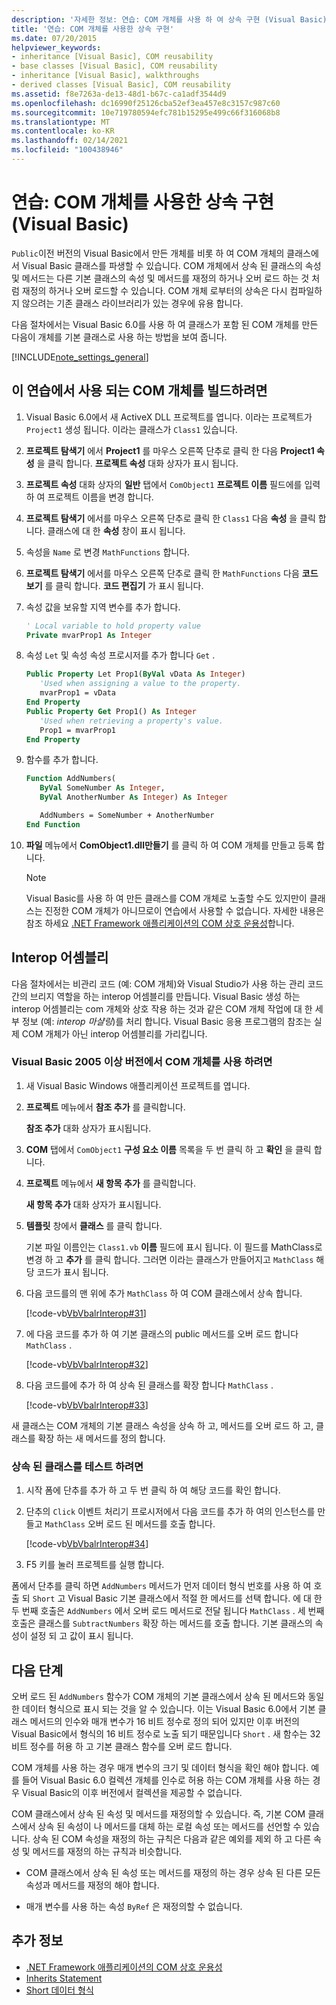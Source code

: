 ```yaml
---
description: '자세한 정보: 연습: COM 개체를 사용 하 여 상속 구현 (Visual Basic)'
title: '연습: COM 개체를 사용한 상속 구현'
ms.date: 07/20/2015
helpviewer_keywords:
- inheritance [Visual Basic], COM reusability
- base classes [Visual Basic], COM reusability
- inheritance [Visual Basic], walkthroughs
- derived classes [Visual Basic], COM reusability
ms.assetid: f8e7263a-de13-48d1-b67c-ca1adf3544d9
ms.openlocfilehash: dc16990f25126cba52ef3ea457e8c3157c987c60
ms.sourcegitcommit: 10e719780594efc781b15295e499c66f316068b8
ms.translationtype: MT
ms.contentlocale: ko-KR
ms.lasthandoff: 02/14/2021
ms.locfileid: "100438946"
---
```

# <a name="walkthrough-implementing-inheritance-with-com-objects-visual-basic"></a>연습: COM 개체를 사용한 상속 구현(Visual Basic)

`Public`이전 버전의 Visual Basic에서 만든 개체를 비롯 하 여 COM 개체의 클래스에서 Visual Basic 클래스를 파생할 수 있습니다. COM 개체에서 상속 된 클래스의 속성 및 메서드는 다른 기본 클래스의 속성 및 메서드를 재정의 하거나 오버 로드 하는 것 처럼 재정의 하거나 오버 로드할 수 있습니다. COM 개체 로부터의 상속은 다시 컴파일하지 않으려는 기존 클래스 라이브러리가 있는 경우에 유용 합니다.

다음 절차에서는 Visual Basic 6.0를 사용 하 여 클래스가 포함 된 COM 개체를 만든 다음이 개체를 기본 클래스로 사용 하는 방법을 보여 줍니다.

[!INCLUDE[note_settings_general](~/includes/note-settings-general-md.md)]

## <a name="to-build-the-com-object-that-is-used-in-this-walkthrough"></a>이 연습에서 사용 되는 COM 개체를 빌드하려면

1. Visual Basic 6.0에서 새 ActiveX DLL 프로젝트를 엽니다. 이라는 프로젝트가 `Project1` 생성 됩니다. 이라는 클래스가 `Class1` 있습니다.

2. **프로젝트 탐색기** 에서 **Project1** 를 마우스 오른쪽 단추로 클릭 한 다음 **Project1 속성** 을 클릭 합니다. **프로젝트 속성** 대화 상자가 표시 됩니다.

3. **프로젝트 속성** 대화 상자의 **일반** 탭에서 `ComObject1` **프로젝트 이름** 필드에를 입력 하 여 프로젝트 이름을 변경 합니다.

4. **프로젝트 탐색기** 에서를 마우스 오른쪽 단추로 클릭 한 `Class1` 다음 **속성** 을 클릭 합니다. 클래스에 대 한 **속성** 창이 표시 됩니다.

5. 속성을 `Name` 로 변경 `MathFunctions` 합니다.

6. **프로젝트 탐색기** 에서를 마우스 오른쪽 단추로 클릭 한 `MathFunctions` 다음 **코드 보기** 를 클릭 합니다. **코드 편집기** 가 표시 됩니다.

7. 속성 값을 보유할 지역 변수를 추가 합니다.

    ```vb
    ' Local variable to hold property value
    Private mvarProp1 As Integer
    ```

8. 속성 `Let` 및 속성 속성 프로시저를 추가 합니다 `Get` .

    ```vb
    Public Property Let Prop1(ByVal vData As Integer)
       'Used when assigning a value to the property.
       mvarProp1 = vData
    End Property
    Public Property Get Prop1() As Integer
       'Used when retrieving a property's value.
       Prop1 = mvarProp1
    End Property
    ```

9. 함수를 추가 합니다.

    ```vb
    Function AddNumbers(
       ByVal SomeNumber As Integer,
       ByVal AnotherNumber As Integer) As Integer

       AddNumbers = SomeNumber + AnotherNumber
    End Function
    ```

10. **파일** 메뉴에서 **ComObject1.dll만들기** 를 클릭 하 여 COM 개체를 만들고 등록 합니다.

    > [!NOTE]
    > Visual Basic를 사용 하 여 만든 클래스를 COM 개체로 노출할 수도 있지만이 클래스는 진정한 COM 개체가 아니므로이 연습에서 사용할 수 없습니다. 자세한 내용은 참조 하세요 [.NET Framework 애플리케이션의 COM 상호 운용성](com-interoperability-in-net-framework-applications.md)합니다.

## <a name="interop-assemblies"></a>Interop 어셈블리

다음 절차에서는 비관리 코드 (예: COM 개체)와 Visual Studio가 사용 하는 관리 코드 간의 브리지 역할을 하는 interop 어셈블리를 만듭니다. Visual Basic 생성 하는 interop 어셈블리는 com 개체와 상호 작용 하는 것과 같은 COM 개체 작업에 대 한 세부 정보 (예: *interop 마샬링*)를 처리 합니다. Visual Basic 응용 프로그램의 참조는 실제 COM 개체가 아닌 interop 어셈블리를 가리킵니다.

### <a name="to-use-a-com-object-with-visual-basic-2005-and-later-versions"></a>Visual Basic 2005 이상 버전에서 COM 개체를 사용 하려면

1. 새 Visual Basic Windows 애플리케이션 프로젝트를 엽니다.

2. **프로젝트** 메뉴에서 **참조 추가** 를 클릭합니다.

     **참조 추가** 대화 상자가 표시됩니다.

3. **COM** 탭에서 `ComObject1` **구성 요소 이름** 목록을 두 번 클릭 하 고 **확인** 을 클릭 합니다.

4. **프로젝트** 메뉴에서 **새 항목 추가** 를 클릭합니다.

     **새 항목 추가** 대화 상자가 표시됩니다.

5. **템플릿** 창에서 **클래스** 를 클릭 합니다.

     기본 파일 이름인는 `Class1.vb` **이름** 필드에 표시 됩니다. 이 필드를 MathClass로 변경 하 고 **추가** 를 클릭 합니다. 그러면 이라는 클래스가 만들어지고 `MathClass` 해당 코드가 표시 됩니다.

6. 다음 코드를의 맨 위에 추가 `MathClass` 하 여 COM 클래스에서 상속 합니다.

     [!code-vb[VbVbalrInterop#31](~/samples/snippets/visualbasic/VS_Snippets_VBCSharp/VbVbalrInterop/VB/Class1.vb#31)]

7. 에 다음 코드를 추가 하 여 기본 클래스의 public 메서드를 오버 로드 합니다 `MathClass` .

     [!code-vb[VbVbalrInterop#32](~/samples/snippets/visualbasic/VS_Snippets_VBCSharp/VbVbalrInterop/VB/Class1.vb#32)]

8. 다음 코드를에 추가 하 여 상속 된 클래스를 확장 합니다 `MathClass` .

     [!code-vb[VbVbalrInterop#33](~/samples/snippets/visualbasic/VS_Snippets_VBCSharp/VbVbalrInterop/VB/Class1.vb#33)]

새 클래스는 COM 개체의 기본 클래스 속성을 상속 하 고, 메서드를 오버 로드 하 고, 클래스를 확장 하는 새 메서드를 정의 합니다.

### <a name="to-test-the-inherited-class"></a>상속 된 클래스를 테스트 하려면

1. 시작 폼에 단추를 추가 하 고 두 번 클릭 하 여 해당 코드를 확인 합니다.

2. 단추의 `Click` 이벤트 처리기 프로시저에서 다음 코드를 추가 하 여의 인스턴스를 만들고 `MathClass` 오버 로드 된 메서드를 호출 합니다.

     [!code-vb[VbVbalrInterop#34](~/samples/snippets/visualbasic/VS_Snippets_VBCSharp/VbVbalrInterop/VB/Class1.vb#34)]

3. F5 키를 눌러 프로젝트를 실행 합니다.

폼에서 단추를 클릭 하면 `AddNumbers` 메서드가 먼저 데이터 형식 번호를 사용 하 여 호출 되 `Short` 고 Visual Basic 기본 클래스에서 적절 한 메서드를 선택 합니다. 에 대 한 두 번째 호출은 `AddNumbers` 에서 오버 로드 메서드로 전달 됩니다 `MathClass` . 세 번째 호출은 클래스를 `SubtractNumbers` 확장 하는 메서드를 호출 합니다. 기본 클래스의 속성이 설정 되 고 값이 표시 됩니다.

## <a name="next-steps"></a>다음 단계

오버 로드 된 `AddNumbers` 함수가 COM 개체의 기본 클래스에서 상속 된 메서드와 동일한 데이터 형식으로 표시 되는 것을 알 수 있습니다. 이는 Visual Basic 6.0에서 기본 클래스 메서드의 인수와 매개 변수가 16 비트 정수로 정의 되어 있지만 이후 버전의 Visual Basic에서 형식의 16 비트 정수로 노출 되기 때문입니다 `Short` . 새 함수는 32 비트 정수를 허용 하 고 기본 클래스 함수를 오버 로드 합니다.

COM 개체를 사용 하는 경우 매개 변수의 크기 및 데이터 형식을 확인 해야 합니다. 예를 들어 Visual Basic 6.0 컬렉션 개체를 인수로 허용 하는 COM 개체를 사용 하는 경우 Visual Basic의 이후 버전에서 컬렉션을 제공할 수 없습니다.

COM 클래스에서 상속 된 속성 및 메서드를 재정의할 수 있습니다. 즉, 기본 COM 클래스에서 상속 된 속성이 나 메서드를 대체 하는 로컬 속성 또는 메서드를 선언할 수 있습니다. 상속 된 COM 속성을 재정의 하는 규칙은 다음과 같은 예외를 제외 하 고 다른 속성 및 메서드를 재정의 하는 규칙과 비슷합니다.

- COM 클래스에서 상속 된 속성 또는 메서드를 재정의 하는 경우 상속 된 다른 모든 속성과 메서드를 재정의 해야 합니다.

- 매개 변수를 사용 하는 속성 `ByRef` 은 재정의할 수 없습니다.

## <a name="see-also"></a>추가 정보

- [.NET Framework 애플리케이션의 COM 상호 운용성](com-interoperability-in-net-framework-applications.md)
- [Inherits Statement](../../language-reference/statements/inherits-statement.md)
- [Short 데이터 형식](../../language-reference/data-types/short-data-type.md)
